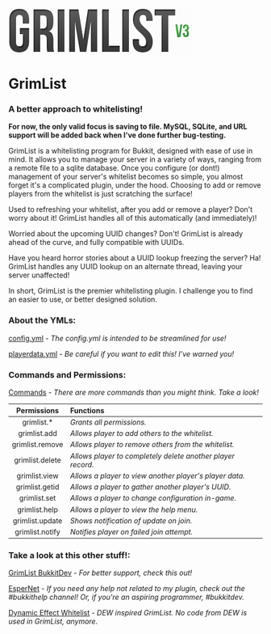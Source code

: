 ![Logo](https://raw.githubusercontent.com/FerusGrim/GrimList/master/grimlistv3.png "GrimList v3!")

# GrimList

### A better approach to whitelisting!

__For now, the only valid focus is saving to file. MySQL, SQLite, and URL support will be added back when I've done further bug-testing.__

GrimList is a whitelisting program for Bukkit, designed with ease of use in mind. It allows you to manage your server
in a variety of ways, ranging from a remote file to a sqlite database. Once you configure (or dont!) management of
your server's whitelist becomes so simple, you almost forget it's a complicated plugin, under the hood. Choosing to
add or remove players from the whitelist is just scratching the surface!

Used to refreshing your whitelist, after you add or remove a player? Don't worry about it! GrimList handles all of
this automatically (and immediately)!

Worried about the upcoming UUID changes? Don't! GrimList is already ahead of the curve, and fully compatible with UUIDs.

Have you heard horror stories about a UUID lookup freezing the server? Ha! GrimList handles any UUID lookup on an
alternate thread, leaving your server unaffected!

In short, GrimList is the premier whitelisting plugin. I challenge you to find an easier to use, or better designed solution.

### About the YMLs:
[config.yml](https://github.com/FerusGrim/GrimList/wiki/Configuration "Configuration Wiki") - _The config.yml is intended to be streamlined for use!_

[playerdata.yml](https://github.com/FerusGrim/GrimList/wiki/PlayerData "PlayerData Wiki") - _Be careful if you want to edit this! I've warned you!_

### Commands and Permissions:
[Commands](https://github.com/FerusGrim/GrimList/wiki/Commands "Commands Wiki") - _There are more commands than you might think. Take a look!_

Permissions | Functions
:-: | :--
grimlist.* | _Grants all permissions._
grimlist.add | _Allows player to add others to the whitelist._
grimlist.remove | _Allows player to remove others from the whitelist._
grimlist.delete | _Allows player to completely delete another player record._
grimlist.view | _Allows a player to view another player's player data._
grimlist.getid | _Allows a player to gather another player's UUID._
grimlist.set | _Allows a player to change configuration in-game._
grimlist.help | _Allows a player to view the help menu._
grimlist.update | _Shows notification of update on join._
grimlist.notify | _Notifies player on failed join attempt._

### Take a look at this other stuff!:
[GrimList BukkitDev](http://dev.bukkit.org/bukkit-plugins/grimlist/ "GrimList BukkitDev") - _For better support, check this out!_

[EsperNet](http://webchat.esper.net/ "EsperNet") - _If you need any help not related to my plugin, check out the #bukkithelp channel! Or, if you're an aspiring programmer, #bukkitdev._

[Dynamic Effect Whitelist](http://dev.bukkit.org/bukkit-plugins/dynamic-effect-whitelist/ "Dynamic Effect Whitelist") - _DEW inspired GrimList. No code from DEW is used in GrimList, anymore._
